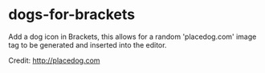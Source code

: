 dogs-for-brackets
=================

Add a dog icon in Brackets, this allows for a random 'placedog.com' image tag to be generated and inserted into the editor.

Credit: http://placedog.com